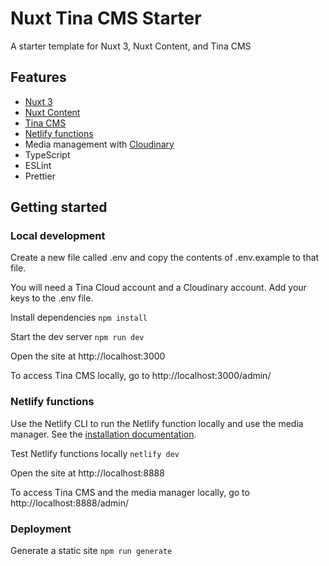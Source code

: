 # Nuxt Tina CMS Starter

A starter template for Nuxt 3, Nuxt Content, and Tina CMS

## Features

- [Nuxt 3](https://nuxt.com/)
- [Nuxt Content](https://content.nuxtjs.org/)
- [Tina CMS](https://tina.io/)
- [Netlify functions](https://www.netlify.com/products/functions/)
- Media management with [Cloudinary](https://cloudinary.com/)
- TypeScript
- ESLint
- Prettier

## Getting started

### Local development

Create a new file called .env and copy the contents of .env.example to that file.

You will need a Tina Cloud account and a Cloudinary account. Add your keys to the .env file.

Install dependencies
`npm install`

Start the dev server
`npm run dev`

Open the site at http://localhost:3000

To access Tina CMS locally, go to http://localhost:3000/admin/

### Netlify functions

Use the Netlify CLI to run the Netlify function locally and use the media manager. See the [installation documentation](https://docs.netlify.com/cli/get-started/#installation).

Test Netlify functions locally
`netlify dev`

Open the site at http://localhost:8888

To access Tina CMS and the media manager locally, go to http://localhost:8888/admin/

### Deployment

Generate a static site
`npm run generate`
